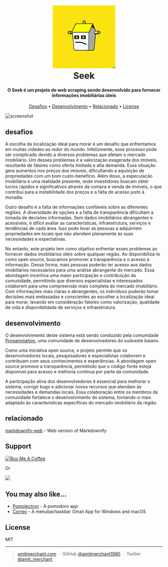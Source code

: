
<h1 align="center">
  <br>
  <a href="#"><img src="housebot.png" alt="Markdownify" width="200"></a>
  <br>
    Seek
  <br>
</h1>

<h4 align="center">O Seek é um projeto de web scraping sendo desenvolvido para fornecer informações imobiliárias úteis</h4>

<p align="center">
  <a href="#desafios">Desafios</a> •
  <a href="#desenvolvimento">Desenvolvimento</a> •
  <a href="#relacionado">Relacionado</a> •
  <a href="#license">License</a>
</p>

![screenshot]()

## desafios

A escolha da localização ideal para morar é um desafio que enfrentamos em muitas cidades ao redor do mundo. Infelizmente, esse processo pode ser complicado devido a diversos problemas que afetam o mercado imobiliário. Um desses problemas é a valorização exagerada dos imóveis, resultante de fatores como oferta limitada e alta demanda. Essa situação gera aumentos nos preços dos imóveis, dificultando a aquisição de propriedades com um bom custo-benefício. Além disso, a especulação imobiliária é uma realidade presente, onde investidores buscam obter lucros rápidos e significativos através da compra e venda de imóveis, o que contribui para a instabilidade dos preços e a falta de acesso justo à moradia.

Outro desafio é a falta de informações confiáveis sobre as diferentes regiões. A diversidade de opções e a falta de transparência dificultam a tomada de decisões informadas. Sem dados imobiliários abrangentes e acessíveis, é difícil avaliar as características, infraestrutura, serviços e tendências de cada área. Isso pode levar as pessoas a adquirirem propriedades em locais que não atendem plenamente às suas necessidades e expectativas.

No entanto, este projeto tem como objetivo enfrentar esses problemas ao fornecer dados imobiliários úteis sobre qualquer região. Ao disponibilizá-lo como open source, buscamos promover a transparência e o acesso à informação. Dessa forma, mais pessoas poderão ter acesso aos dados imobiliários necessários para uma análise abrangente do mercado. Essa abordagem incentiva uma maior participação e contribuição da comunidade, permitindo que diversos especialistas e interessados colaborem para uma compreensão mais completa do mercado imobiliário. Com informações mais claras e abrangentes, os indivíduos poderão tomar decisões mais embasadas e conscientes ao escolher a localização ideal para morar, levando em consideração fatores como valorização, qualidade de vida e disponibilidade de serviços e infraestrutura.

## desenvolvimento

O desenvolvimento deste sistema está sendo conduzido pela comunidade [Progammation](github.com/progammation), uma comunidade de desenvolvedores do sudoeste baiano.

Como uma iniciativa open source, o projeto permite que os desenvolvedores locais, pesquisadores e especialistas colaborem e contribuam com seus conhecimentos e experiências. A abordagem open source promove a transparência, permitindo que o código-fonte esteja disponível para acesso e melhoria contínua por parte da comunidade.

A participação ativa dos desenvolvedores é essencial para melhorar o sistema, corrigir bugs e adicionar novos recursos que atendam às necessidades e demandas locais. Essa colaboração entre os membros da comunidade fortalece o desenvolvimento do sistema, tornando-o mais adaptado às características específicas do mercado imobiliário da região.

## relacionado

[markdownify-web](https://github.com/amitmerchant1990/markdownify-web) - Web version of Markdownify

## Support

<a href="https://www.buymeacoffee.com/5Zn8Xh3l9" target="_blank"><img src="https://www.buymeacoffee.com/assets/img/custom_images/purple_img.png" alt="Buy Me A Coffee" style="height: 41px !important;width: 174px !important;box-shadow: 0px 3px 2px 0px rgba(190, 190, 190, 0.5) !important;-webkit-box-shadow: 0px 3px 2px 0px rgba(190, 190, 190, 0.5) !important;" ></a>

<p>Or</p> 

<a href="https://www.patreon.com/amitmerchant">
	<img src="https://c5.patreon.com/external/logo/become_a_patron_button@2x.png" width="160">
</a>

## You may also like...

- [Pomolectron](https://github.com/amitmerchant1990/pomolectron) - A pomodoro app
- [Correo](https://github.com/amitmerchant1990/correo) - A menubar/taskbar Gmail App for Windows and macOS

## License

MIT

---

> [amitmerchant.com](https://www.amitmerchant.com) &nbsp;&middot;&nbsp;
> GitHub [@amitmerchant1990](https://github.com/amitmerchant1990) &nbsp;&middot;&nbsp;
> Twitter [@amit_merchant](https://twitter.com/amit_merchant)

